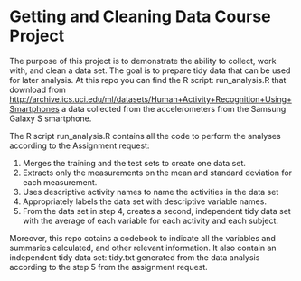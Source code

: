 # Getting and Cleaning Data Course Project
The purpose of this project is to demonstrate the ability to collect, work with, and clean a data set. The goal is to prepare tidy data that can be used for later analysis. At this repo you can find the R script: run_analysis.R that download from http://archive.ics.uci.edu/ml/datasets/Human+Activity+Recognition+Using+Smartphones a data collected from the accelerometers from the Samsung Galaxy S smartphone.

The R script run_analysis.R contains all the code to perform the analyses according to the Assignment request:
1. Merges the training and the test sets to create one data set.
2. Extracts only the measurements on the mean and standard deviation for each measurement.
3. Uses descriptive activity names to name the activities in the data set
4. Appropriately labels the data set with descriptive variable names.
5. From the data set in step 4, creates a second, independent tidy data set with the average of each variable for each activity and each subject.

Moreover, this repo cotains a codebook to indicate all the variables and summaries calculated, and other relevant information. It also contain an independent tidy data set: tidy.txt generated from the data analysis according to the step 5 from the assignment request. 
